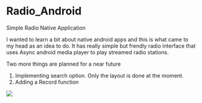 # Radio_Android
 Simple Radio Native Application

I wanted to learn a bit about native android apps and this is what came to my head as an idea to do. It has really simple but frendly radio interface that uses Async android media player to play streamed radio stations. 

Two more things are planned for a near future 
1. Implementing search option. Only the layout is done at the moment.
2. Adding a Record function

<img src="https://gyazo.com/d331e5fc645d1884835161cc43773b2a"/>
